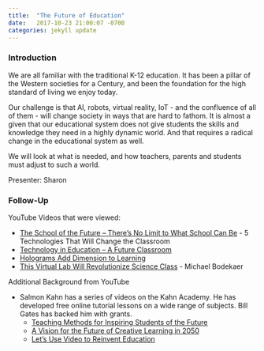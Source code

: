 ```yaml
---
title:  "The Future of Education"
date:   2017-10-23 21:00:07 -0700
categories: jekyll update
---
```


### Introduction

We are all familiar with the traditional K-12 education. It has been a pillar of the Western societies for a Century, and been the foundation for the high standard of living we enjoy today.

Our challenge is that AI, robots, virtual reality, IoT - and the confluence of all of them - will change society in ways that are hard to fathom. It is almost a given that our educational system does not give students the skills and knowledge they need in a highly dynamic world. And that requires a radical change in the educational system as well.

We will look at what is needed, and how teachers, parents and students must adjust to such a world.

Presenter: Sharon

### Follow-Up

YouTube Videos that were viewed:

* [The School of the Future – There’s No Limit to What School Can Be](https://www.youtube.com/watch?v=m8HkIGdHKcc) - 5 Technologies That Will Change the Classroom
* [Technology in Education – A Future Classroom](https://www.youtube.com/watch?v=uZ73ZsBkcus)
* [Holograms Add Dimension to Learning](https://www.youtube.com/watch?v=5WU1U3wttNc)
* [This Virtual Lab Will Revolutionize Science Class](https://www.youtube.com/watch?v=uZ73ZsBkcus) - Michael Bodekaer

Additional Background from YouTube

* Salmon Kahn has a series of videos on the Kahn Academy. He has developed free online tutorial lessons on a wide range of subjects. Bill Gates has backed him with grants.
	* [Teaching Methods for Inspiring Students of the Future](https://www.youtube.com/watch?v=UCFg9bcW7Bk) 
	* [A Vision for the Future of Creative Learning in 2050](https://www.khanacademy.org/talks-and-interviews/conversations-with-sal/v/year-2060-education-predictions) 
	* [Let’s Use Video to Reinvent Education](https://www.ted.com/talks/salman_khan_let_s_use_video_to_reinvent_education)
